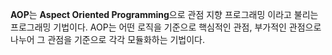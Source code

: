 ﻿**AOP**는 **Aspect Oriented Programming**으로 관점 지향 프로그래밍 이라고 불리는 프로그래밍 기법이다. AOP는 어떤 로직을 기준으로 핵심적인 관점, 부가적인 관점으로 나누어 그 관점을 기준으로 각각 모듈화하는 기법이다.
